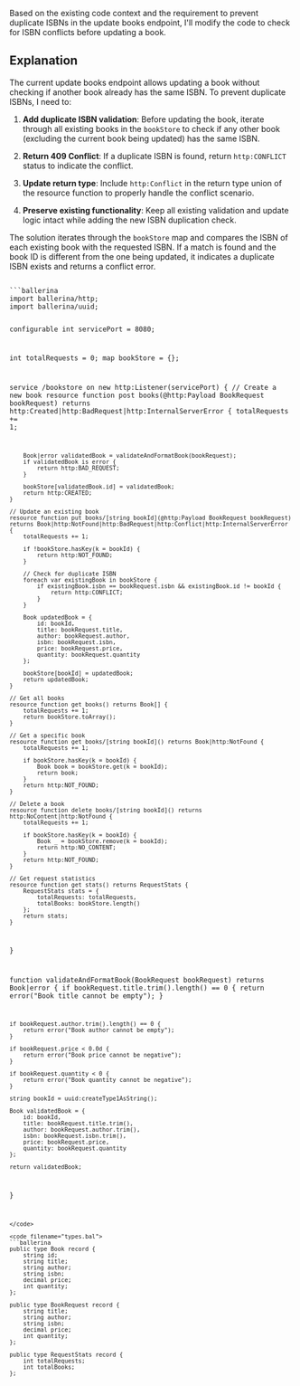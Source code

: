 Based on the existing code context and the requirement to prevent duplicate ISBNs in the update books endpoint, I'll modify the code to check for ISBN conflicts before updating a book.

## Explanation

The current update books endpoint allows updating a book without checking if another book already has the same ISBN. To prevent duplicate ISBNs, I need to:

1. **Add duplicate ISBN validation**: Before updating the book, iterate through all existing books in the `bookStore` to check if any other book (excluding the current book being updated) has the same ISBN.

2. **Return 409 Conflict**: If a duplicate ISBN is found, return `http:CONFLICT` status to indicate the conflict.

3. **Update return type**: Include `http:Conflict` in the return type union of the resource function to properly handle the conflict scenario.

4. **Preserve existing functionality**: Keep all existing validation and update logic intact while adding the new ISBN duplication check.

The solution iterates through the `bookStore` map and compares the ISBN of each existing book with the requested ISBN. If a match is found and the book ID is different from the one being updated, it indicates a duplicate ISBN exists and returns a conflict error.

<code filename="main.bal">
```ballerina
import ballerina/http;
import ballerina/uuid;

configurable int servicePort = 8080;

int totalRequests = 0;
map<Book> bookStore = {};

service /bookstore on new http:Listener(servicePort) {
    // Create a new book
    resource function post books(@http:Payload BookRequest bookRequest) returns http:Created|http:BadRequest|http:InternalServerError {
        totalRequests += 1;

        Book|error validatedBook = validateAndFormatBook(bookRequest);
        if validatedBook is error {
            return http:BAD_REQUEST;
        }

        bookStore[validatedBook.id] = validatedBook;
        return http:CREATED;
    }

    // Update an existing book
    resource function put books/[string bookId](@http:Payload BookRequest bookRequest) returns Book|http:NotFound|http:BadRequest|http:Conflict|http:InternalServerError {
        totalRequests += 1;

        if !bookStore.hasKey(k = bookId) {
            return http:NOT_FOUND;
        }

        // Check for duplicate ISBN
        foreach var existingBook in bookStore {
            if existingBook.isbn == bookRequest.isbn && existingBook.id != bookId {
                return http:CONFLICT;
            }
        }

        Book updatedBook = {
            id: bookId,
            title: bookRequest.title,
            author: bookRequest.author,
            isbn: bookRequest.isbn,
            price: bookRequest.price,
            quantity: bookRequest.quantity
        };

        bookStore[bookId] = updatedBook;
        return updatedBook;
    }

    // Get all books
    resource function get books() returns Book[] {
        totalRequests += 1;
        return bookStore.toArray();
    }

    // Get a specific book
    resource function get books/[string bookId]() returns Book|http:NotFound {
        totalRequests += 1;
        
        if bookStore.hasKey(k = bookId) {
            Book book = bookStore.get(k = bookId);
            return book;
        }
        return http:NOT_FOUND;
    }

    // Delete a book
    resource function delete books/[string bookId]() returns http:NoContent|http:NotFound {
        totalRequests += 1;
        
        if bookStore.hasKey(k = bookId) {
            Book _ = bookStore.remove(k = bookId);
            return http:NO_CONTENT;
        }
        return http:NOT_FOUND;
    }

    // Get request statistics
    resource function get stats() returns RequestStats {
        RequestStats stats = {
            totalRequests: totalRequests,
            totalBooks: bookStore.length()
        };
        return stats;
    }
}

function validateAndFormatBook(BookRequest bookRequest) returns Book|error {
    if bookRequest.title.trim().length() == 0 {
        return error("Book title cannot be empty");
    }

    if bookRequest.author.trim().length() == 0 {
        return error("Book author cannot be empty");
    }

    if bookRequest.price < 0.0d {
        return error("Book price cannot be negative");
    }

    if bookRequest.quantity < 0 {
        return error("Book quantity cannot be negative");
    }

    string bookId = uuid:createType1AsString();

    Book validatedBook = {
        id: bookId,
        title: bookRequest.title.trim(),
        author: bookRequest.author.trim(),
        isbn: bookRequest.isbn.trim(),
        price: bookRequest.price,
        quantity: bookRequest.quantity
    };

    return validatedBook;
}
```
</code>

<code filename="types.bal">
```ballerina
public type Book record {
    string id;
    string title;
    string author;
    string isbn;
    decimal price;
    int quantity;
};

public type BookRequest record {
    string title;
    string author;
    string isbn;
    decimal price;
    int quantity;
};

public type RequestStats record {
    int totalRequests;
    int totalBooks;
};
```
</code>